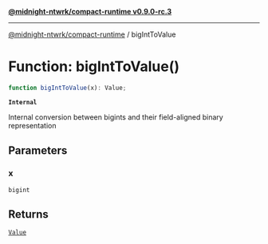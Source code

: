 [**@midnight-ntwrk/compact-runtime v0.9.0-rc.3**](../README.md)

***

[@midnight-ntwrk/compact-runtime](../globals.md) / bigIntToValue

# Function: bigIntToValue()

```ts
function bigIntToValue(x): Value;
```

**`Internal`**

Internal conversion between bigints and their field-aligned binary
representation

## Parameters

### x

`bigint`

## Returns

[`Value`](../type-aliases/Value.md)
